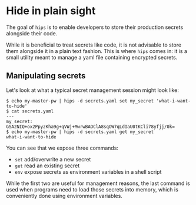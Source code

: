 # Hide in plain sight

The goal of `hips` is to enable developers to store their production secrets
alongside their code.

While it is beneficial to treat secrets like code, it is not advisable to store
them alongside it in a plain text fashion. This is where `hips` comes in: it is
a small utility meant to manage a yaml file containing encrypted secrets.

## Manipulating secrets

Let's look at what a typical secret management session might look like:

```shell
$ echo my-master-pw | hips -d secrets.yaml set my_secret 'what-i-want-to-hide'
$ cat secrets.yaml
---
my_secret: GSA2NIQ+ox2PpyzKha9g+qVWj+MwrwBAOClA8sqOW7qLdIaU0tKCli78yfjj/0k=
$ echo my-master-pw | hips -d secrets.yaml get my_secret
what-i-want-to-hide
```

You can see that we expose three commands:

 - `set` add/overwrite a new secret
 - `get` read an existing secret
 - `env` expose secrets as environment variables in a shell script

While the first two are useful for management reasons, the last command is used
when programs need to load those secrets into memory, which is conveniently
done using environment variables.
